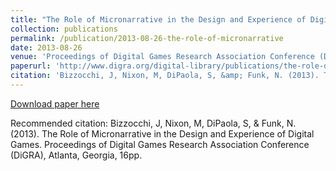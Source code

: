 ```yaml
---
title: "The Role of Micronarrative in the Design and Experience of Digital Games"
collection: publications
permalink: /publication/2013-08-26-the-role-of-micronarrative
date: 2013-08-26
venue: 'Proceedings of Digital Games Research Association Conference (DiGRA)'
paperurl: 'http://www.digra.org/digital-library/publications/the-role-of- micronarrative-in-the-design-and-experience-of-digital-games/'
citation: 'Bizzocchi, J, Nixon, M, DiPaola, S, &amp; Funk, N. (2013). The Role of Micronarrative in the Design and Experience of Digital Games. Proceedings of Digital Games Research Association Conference (DiGRA), Atlanta, Georgia, 16pp.'
---
```


<a href='http://www.digra.org/digital-library/publications/the-role-of-micronarrative-in-the-design-and-experience-of-digital-games/'>Download paper here</a>

Recommended citation: Bizzocchi, J, Nixon, M, DiPaola, S, & Funk, N. (2013). The Role of Micronarrative in the Design and Experience of Digital Games. Proceedings of Digital Games Research Association Conference (DiGRA), Atlanta, Georgia, 16pp.